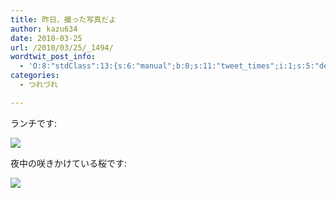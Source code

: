 ```yaml
---
title: 昨日、撮った写真だよ
author: kazu634
date: 2010-03-25
url: /2010/03/25/_1494/
wordtwit_post_info:
  - 'O:8:"stdClass":13:{s:6:"manual";b:0;s:11:"tweet_times";i:1;s:5:"delay";i:0;s:7:"enabled";i:1;s:10:"separation";s:2:"60";s:7:"version";s:3:"3.7";s:14:"tweet_template";b:0;s:6:"status";i:2;s:6:"result";a:0:{}s:13:"tweet_counter";i:2;s:13:"tweet_log_ids";a:1:{i:0;i:5181;}s:9:"hash_tags";a:0:{}s:8:"accounts";a:1:{i:0;s:7:"kazu634";}}'
categories:
  - つれづれ

---
```

<div class="section">
<p>
    ランチです:
</p>
  
<p>
<center>
</center>
</p>
  
<p>
<a href="http://flickr.com/photos/42332031@N02/4459667745/" onclick="__gaTracker('send', 'event', 'outbound-article', 'http://flickr.com/photos/42332031@N02/4459667745/', '');" title="Lunch"><img src="http://farm5.static.flickr.com/4013/4459667745_53aec5e1ec.jpg" /></a>
</p></p> 
  
<p>
    夜中の咲きかけている桜です:
</p>
  
<p>
<center>
</center>
</p>
  
<p>
<a href="http://flickr.com/photos/42332031@N02/4460446786/" onclick="__gaTracker('send', 'event', 'outbound-article', 'http://flickr.com/photos/42332031@N02/4460446786/', '');" title="Cherry blossoms"><img src="http://farm5.static.flickr.com/4003/4460446786_5b69997b6c.jpg" /></a>
</p></p>
</div>